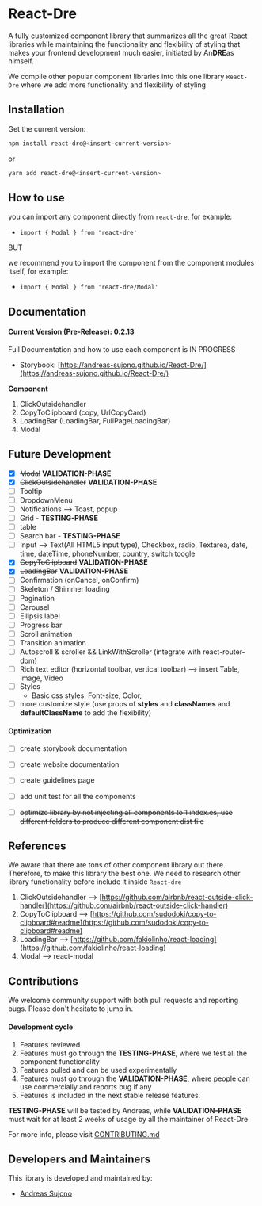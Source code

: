 # React-Dre
A fully customized component library that summarizes all the great React libraries while maintaining the functionality and flexibility of styling that makes your frontend development much easier, initiated by An**DRE**as himself.

We compile other popular component libraries into this one library `React-Dre` where we add more functionality and flexibility of styling

## Installation

Get the current version:

```bash
npm install react-dre@<insert-current-version>
```

or

```bash
yarn add react-dre@<insert-current-version>
```

## How to use
you can import any component directly from `react-dre`, for example: 
- `import { Modal } from 'react-dre'`

BUT

we recommend you to import the component from the component modules itself, for example:
- `import { Modal } from 'react-dre/Modal'`


## Documentation
#### Current Version (Pre-Release): 0.2.13
Full Documentation and how to use each component is IN PROGRESS

- Storybook: [https://andreas-sujono.github.io/React-Dre/](https://andreas-sujono.github.io/React-Dre/)

**Component**
1) ClickOutsidehandler
2) CopyToClipboard (copy, UrlCopyCard)
3) LoadingBar (LoadingBar, FullPageLoadingBar)
4) Modal

## Future Development
* [x] ~~Modal~~ **VALIDATION-PHASE**
* [x] ~~ClickOutsidehandler~~ **VALIDATION-PHASE**
* [ ] Tooltip
* [ ] DropdownMenu
* [ ] Notifications --> Toast, popup
* [ ] Grid - **TESTING-PHASE**
* [ ] table
* [ ] Search bar - **TESTING-PHASE**
* [ ] Input --> Text(All HTML5 input type), Checkbox, radio, Textarea, date, time, dateTime, phoneNumber, country, switch toogle
* [x] ~~CopyToClipboard~~ **VALIDATION-PHASE**
* [x] ~~LoadingBar~~ **VALIDATION-PHASE**
* [ ] Confirmation (onCancel, onConfirm)
* [ ] Skeleton / Shimmer loading 
* [ ] Pagination
* [ ] Carousel
* [ ] Ellipsis label
* [ ] Progress bar
* [ ] Scroll animation
* [ ] Transition animation
* [ ] Autoscroll & scroller && LinkWithScroller (integrate with react-router-dom)
* [ ] Rich text editor (horizontal toolbar, vertical toolbar) --> insert Table, Image, Video
* [ ] Styles
    - Basic css styles: Font-size, Color, 
* [ ] more customize style (use props of **styles** and **classNames** and **defaultClassName** to add the flexibility)

#### Optimization
* [ ] create storybook documentation
* [ ] create website documentation
* [ ] create guidelines page
* [ ] add unit test for all the components
* [ ] ~~optimize library by not injecting all components to 1 index.es, use different folders to produce different component dist file~~

    
## References

We aware that there are tons of other component library out there. Therefore, to make this library the best one. We need to research other library functionality before include it inside `React-dre`
1) ClickOutsidehandler --> [https://github.com/airbnb/react-outside-click-handler](https://github.com/airbnb/react-outside-click-handler)
2) CopyToClipboard --> [https://github.com/sudodoki/copy-to-clipboard#readme](https://github.com/sudodoki/copy-to-clipboard#readme)
3) LoadingBar --> [https://github.com/fakiolinho/react-loading](https://github.com/fakiolinho/react-loading)
4) Modal --> react-modal

## Contributions
We welcome community support with both pull requests and reporting bugs. Please don't hesitate to jump in.

#### Development cycle
1) Features reviewed 
2) Features must go through the **TESTING-PHASE**, where we test all the component functionality
3) Features pulled and can be used experimentally
4) Features must go through the **VALIDATION-PHASE**, where people can use commercially and reports bug if any
5) Features is included in the next stable release features. 

**TESTING-PHASE** will be tested by Andreas, while **VALIDATION-PHASE** must wait for at least 2 weeks of usage by all the maintainer of React-Dre

For more info, please visit [CONTRIBUTING.md](https://github.com/Andreas-Sujono/React-Dre/blob/master/CONTRIBUTING.md)

## Developers and Maintainers
This library is developed and maintained by:
- [Andreas Sujono](https://github.com/Andreas-Sujono)

<br/>
